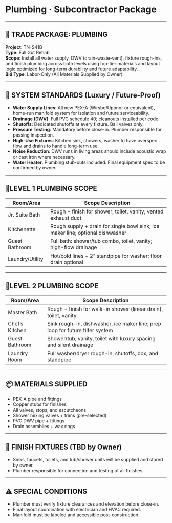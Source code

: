 # Plumbing · Subcontractor Package 

---

## 🚿 TRADE PACKAGE: PLUMBING  
**Project**: TN-S41B  
**Type**: Full Gut Rehab  
**Scope**: Install all water supply, DWV (drain-waste-vent), fixture rough-ins, and finish plumbing across both levels using top-tier materials and layout logic optimized for long-term durability and future adaptability.  
**Bid Type**: Labor-Only (All Materials Supplied by Owner)

---

## 💎 SYSTEM STANDARDS (Luxury / Future-Proof)

- **Water Supply Lines**: All new PEX-A (Wirsbo/Uponor or equivalent), home-run manifold system for isolation and future serviceability.
- **Drainage (DWV)**: Full PVC schedule 40; cleanouts installed per code.
- **Shutoffs**: Dedicated shutoffs at every fixture. Ball valves only.
- **Pressure Testing**: Mandatory before close-in. Plumber responsible for passing inspection.
- **High-Use Fixtures**: Kitchen sink, showers, washer to have overspec flow and drains to handle long-term use.
- **Noise Reduction**: DWV runs in living areas should include acoustic wrap or cast iron where necessary.
- **Water Heater**: Plumbing stub-outs included. Final equipment spec to be confirmed by owner.

---

## 📍LEVEL 1 PLUMBING SCOPE

| Room/Area         | Scope Description                                                                |
|-------------------|-----------------------------------------------------------------------------------|
| Jr. Suite Bath    | Rough + finish for shower, toilet, vanity; vented exhaust duct                    |
| Kitchenette       | Rough supply + drain for single bowl sink; ice maker line; optional dishwasher    |
| Guest Bathroom    | Full bath: shower/tub combo, toilet, vanity; high-flow drainage                   |
| Laundry/Utility   | Hot/cold lines + 2” standpipe for washer; floor drain optional                    |

---

## 📍LEVEL 2 PLUMBING SCOPE

| Room/Area         | Scope Description                                                                |
|-------------------|-----------------------------------------------------------------------------------|
| Master Bath       | Rough + finish for walk-in shower (linear drain), toilet, vanity                  |
| Chef’s Kitchen    | Sink rough-in, dishwasher, ice maker line; prep loop for future filter system     |
| Guest Bathroom    | Shower/tub, vanity, toilet with luxury spacing and silent drainage                |
| Laundry Room      | Full washer/dryer rough-in, shutoffs, box, and standpipe                          |

---

## 📦 MATERIALS SUPPLIED

- PEX-A pipe and fittings
- Copper stubs for finishes
- All valves, stops, and escutcheons
- Shower mixing valves + trims (pre-selected)
- PVC DWV pipe + fittings
- Drain assemblies + wax rings

---

## 🔧 FINISH FIXTURES (TBD by Owner)

- Sinks, faucets, toilets, and tub/shower units will be supplied and stored by owner.
- Plumber responsible for connection and testing of all finishes.

---

## ⚠️ SPECIAL CONDITIONS

- Plumber must verify fixture clearances and elevation before close-in.
- Final layout coordination with electrician and HVAC required.
- Manifold must be labeled and accessible post-construction.
